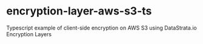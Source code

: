 # encryption-layer-aws-s3-ts
Typescript example of client-side encryption on AWS S3 using DataStrata.io Encryption Layers
